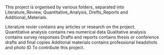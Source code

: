 This project is organised by various folders, separated into Literature_Review, Quantitative_Analysis, Drefts_Reports and Additional_Materials.

Literature revier contains any articles or research on the project.
Quantitative analysis contains rwa numerical data
Qualitative analysis contains survey responses
Drafts and reports contains thesis or conference drafts and final copies Additonal materials contains professional headshots and photo ID
To contribute this project.
